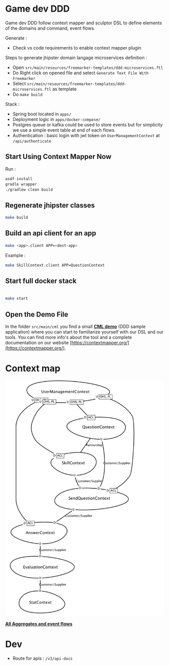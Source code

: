 # Game dev DDD

Game dev DDD follow context mapper and sculptor DSL to define elements of the domains and command, event flows.

Generate :

- Check vs code requirements to enable context mapper plugin

Steps to generate jhipster domain langage microservices definition :
- Open `src/main/resources/freemarker-templates/ddd-microservices.ftl` 
- Do Right click on opened file and select `Generate Text File With Freemarker`
- Select `src/main/resources/freemarker-templates/ddd-microservices.ftl` as template
- Do `make build`

Stack :
- Spring boot located in `apps/`
- Deployment logic in `apps/docker-compose/`
- Postgres queue or kafka could be used to store events but for simplicity we use a simple event table at end of each flows.
- Authentication : basic login with jwt token on `UserManagementContext` at `/api/authenticate`

## Start Using Context Mapper Now
Run :

```bash
asdf install
gradle wrapper
./gradlew clean build
```

## Regenerate jhipster classes

```bash
make build
```

## Build an api client for an app

```bash
make <app>.client APP=<dest-app>
```

Example :

```bash
make SkillContext.client APP=QuestionContext
```

## Start full docker stack

```bash

make start
```

## Open the Demo File
In the folder `src/main/cml` you find a small **[CML demo](./src/main/cml/demo.cml)** (DDD sample application) where you can start to familiarize yourself with our DSL and our tools.
You can find more info's about the tool and a complete documentation on our website [https://contextmapper.org/](https://contextmapper.org/).

# Context map

![Context map](./doc/gamedev_ContextMap.png)

[**All Aggregates and event flows**](doc/diagrams.md)

# Dev

- Route for apis : `/v3/api-docs`
